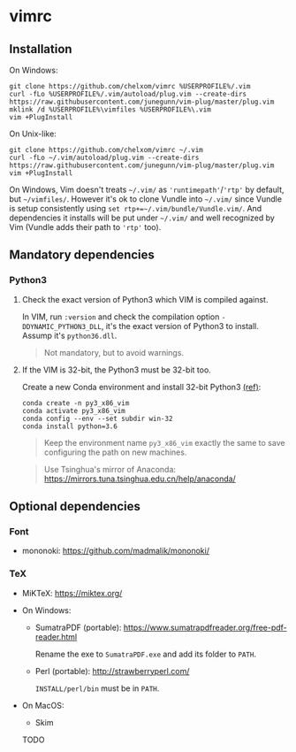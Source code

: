 # vimrc

## Installation
On Windows:
```shell
git clone https://github.com/chelxom/vimrc %USERPROFILE%/.vim
curl -fLo %USERPROFILE%/.vim/autoload/plug.vim --create-dirs https://raw.githubusercontent.com/junegunn/vim-plug/master/plug.vim
mklink /d %USERPROFILE%\vimfiles %USERPROFILE%\.vim
vim +PlugInstall
```

On Unix-like:
```shell
git clone https://github.com/chelxom/vimrc ~/.vim
curl -fLo ~/.vim/autoload/plug.vim --create-dirs https://raw.githubusercontent.com/junegunn/vim-plug/master/plug.vim
vim +PlugInstall
```

On Windows, Vim doesn't treats `~/.vim/` as `'runtimepath'`/`'rtp'` by default, but `~/vimfiles/`.
However it's ok to clone Vundle into `~/.vim/` since Vundle is setup consistently using `set rtp+=~/.vim/bundle/Vundle.vim/`. 
And dependencies it installs will be put under `~/.vim/` and well recognized by Vim (Vundle adds their path to `'rtp'` too).

## Mandatory dependencies

### Python3

1.  Check the exact version of Python3 which VIM is compiled against.

    In VIM, run `:version` and check the compilation option `-DDYNAMIC_PYTHON3_DLL`, it's the exact version of Python3 to install.
    Assump it's `python36.dll`.

    > Not mandatory, but to avoid warnings.

1.  If the VIM is 32-bit, the Python3 must be 32-bit too.

    Create a new Conda environment and install 32-bit Python3 [(ref)](https://stackoverflow.com/a/58014896):

    ```shell
    conda create -n py3_x86_vim
    conda activate py3_x86_vim
    conda config --env --set subdir win-32
    conda install python=3.6
    ```

    > Keep the environment name `py3_x86_vim` exactly the same to save configuring the path on new machines.

    > Use Tsinghua's mirror of Anaconda: <https://mirrors.tuna.tsinghua.edu.cn/help/anaconda/>

## Optional dependencies

### Font
-   mononoki: <https://github.com/madmalik/mononoki/>

### TeX
-   MiKTeX: <https://miktex.org/>

-   On Windows:
    -   SumatraPDF (portable): <https://www.sumatrapdfreader.org/free-pdf-reader.html>

        Rename the exe to `SumatraPDF.exe` and add its folder to `PATH`.

    -   Perl (portable): <http://strawberryperl.com/>

        `INSTALL/perl/bin` must be in `PATH`.

-   On MacOS:
    -   Skim

    TODO
